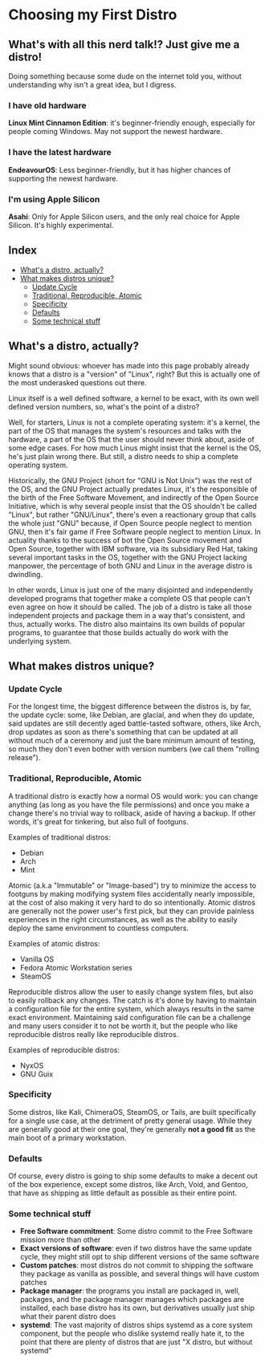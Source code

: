 # Choosing my First Distro

## What's with all this nerd talk!? Just give me a distro!
Doing something because some dude on the internet told you, without understanding why isn't a great idea, but I digress.

### I have old hardware
**Linux Mint Cinnamon Edition**: it's beginner-friendly enough, especially for people coming Windows. May not support the newest hardware.

### I have the latest hardware
**EndeavourOS**: Less beginner-friendly, but it has higher chances of supporting the newest hardware.

### I'm using Apple Silicon
**Asahi**: Only for Apple Silicon users, and the only real choice for Apple Silicon. It's highly experimental.

## Index
<!-- vim-markdown-toc GFM -->

* [What's a distro, actually?](#whats-a-distro-actually)
* [What makes distros unique?](#what-makes-distros-unique)
    * [Update Cycle](#update-cycle)
    * [Traditional, Reproducible, Atomic](#traditional-reproducible-atomic)
    * [Specificity](#specificity)
    * [Defaults](#defaults)
    * [Some technical stuff](#some-technical-stuff)

<!-- vim-markdown-toc -->

## What's a distro, actually?

Might sound obvious: whoever has made into this page probably already knows that a distro is a "version" of "Linux", right? But this is actually one of the most underasked questions out there.

Linux itself is a well defined software, a kernel to be exact, with its own well defined version numbers, so, what's the point of a distro?

Well, for starters, Linux is not a complete operating system: it's a kernel, the part of the OS that manages the system's resources and talks with the hardware, a part of the OS that the user should never think about, aside of some edge cases. For how much Linus might insist that the kernel is the OS, he's just plain wrong there. But still, a distro needs to ship a complete operating system.

Historically, the GNU Project (short for "GNU is Not Unix") was the rest of the OS, and the GNU Project actually predates Linux, it's the responsible of the birth of the Free Software Movement, and indirectly of the Open Source Initiative, which is why several people insist that the OS shouldn't be called "Linux", but rather "GNU/Linux", there's even a reactionary group that calls the whole just "GNU" because, if Open Source people neglect to mention GNU, then it's fair game if Free Software people neglect to mention Linux. In actuality thanks to the success of bot the Open Source movement and Open Source, together with IBM software, via its subsidiary Red Hat, taking several important tasks in the OS, together with the GNU Project lacking manpower, the percentage of both GNU and Linux in the average distro is dwindling.

In other words, Linux is just one of the many disjointed and independently developed programs that together make a complete OS that people can't even agree on how it should be called. The job of a distro is take all those independent projects and package them in a way that's consistent, and thus, actually works. The distro also maintains its own builds of popular programs, to guarantee that those builds actually do work with the underlying system.

## What makes distros unique?

### Update Cycle
For the longest time, the biggest difference between the distros is, by far, the update cycle: some, like Debian, are glacial, and when they do update, said updates are still decently aged battle-tasted software, others, like Arch, drop updates as soon as there's something that can be updated at all without much of a ceremony and just the bare minimum amount of testing, so much they don't even bother with version numbers (we call them "rolling release").

### Traditional, Reproducible, Atomic
A traditional distro is exactly how a normal OS would work: you can change anything (as long as you have the file permissions) and once you make a change there's no trivial way to rollback, aside of having a backup. If other words, it's great for tinkering, but also full of footguns.

Examples of traditional distros:
- Debian
- Arch
- Mint

Atomic (a.k.a "Immutable" or "Image-based") try to minimize the access to footguns by making modifying system files accidentally nearly impossible, at the cost of also making it very hard to do so intentionally. Atomic distros are generally not the power user's first pick, but they can provide painless experiences in the right circumstances, as well as the ability to easily deploy the same environment to countless computers.

Examples of atomic distros:
- Vanilla OS
- Fedora Atomic Workstation series
- SteamOS

Reproducible distros allow the user to easily change system files, but also to easily rollback any changes. The catch is it's done by having to maintain a configuration file for the entire system, which always results in the same exact environment. Maintaining said configuration file can be a challenge and many users consider it to not be worth it, but the people who like reproducible distros really like reproducible distros.

Examples of reproducible distros:
- NyxOS
- GNU Guix

### Specificity
Some distros, like Kali, ChimeraOS, SteamOS, or Tails, are built specifically for a single use case, at the detriment of pretty general usage. While they are generally good at their one goal, they're generally **not a good fit** as the main boot of a primary workstation.

### Defaults
Of course, every distro is going to ship some defaults to make a decent out of the box experience, except some distros, like Arch, Void, and Gentoo, that have as shipping as little default as possible as their entire point.

### Some technical stuff

- **Free Software commitment**: Some distro commit to the Free Software mission more than other
- **Exact versions of software**: even if two distros have the same update cycle, they might still opt to ship different versions of the same software
- **Custom patches**: most distros do not commit to shipping the software they package as vanilla as possible, and several things will have custom patches
- **Package manager**: the programs you install are packaged in, well, packages, and the package manager manages which packages are installed, each base distro has its own, but derivatives usually just ship what their parent distro does
- **systemd**: The vast majority of distros ships systemd as a core system component, but the people who dislike systemd really hate it, to the point that there are plenty of distros that are just "X distro, but without systemd"
